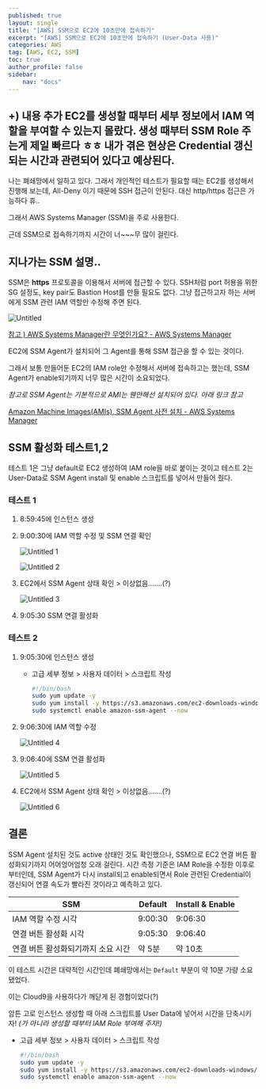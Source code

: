 ```yaml
---
published: true
layout: single
title: "[AWS] SSM으로 EC2에 10초만에 접속하기"
excerpt: "[AWS] SSM으로 EC2에 10초만에 접속하기 (User-Data 사용)"
categories: AWS
tag: [AWS, EC2, SSM]
toc: true
author_profile: false
sidebar:
    nav: "docs"
---
```


+) 내용 추가
EC2를 생성할 때부터 세부 정보에서 IAM 역할을 부여할 수 있는지 몰랐다. 생성 때부터 SSM Role 주는게 제일 빠르다 ㅎㅎ
내가 겪은 현상은 Credential 갱신되는 시간과 관련되어 있다고 예상된다.
-----------------
나는 폐쇄망에서 일하고 있다. 그래서 개인적인 테스트가 필요할 때는 EC2를 생성해서 진행해 보는데, All-Deny 이기 때문에 SSH 접근이 안된다. 대신 http/https 접근은 가능하다 휴..

그래서 AWS Systems Manager (SSM)을 주로 사용한다.

근데 SSM으로 접속하기까지 시간이 너~~~무 많이 걸린다.

## 지나가는 SSM 설명..

SSM은 **https** 프로토콜을 이용해서 서버에 접근할 수 있다. SSH처럼 port 허용을 위한 SG 설정도, key pair도 Bastion Host를 만들 필요도 없다. 그냥 접근하고자 하는 서버에게 SSM 관련 IAM 역할만 수정해 주면 된다.

![Untitled](https://github.com/gain-yoo/gain-yoo.github.io/assets/100563973/ae32858d-d633-41c6-a8dd-288e652f30f3)

[참고 ) AWS Systems Manager란 무엇인가요? - AWS Systems Manager](https://docs.aws.amazon.com/ko_kr/systems-manager/latest/userguide/what-is-systems-manager.html)

EC2에 SSM Agent가 설치되어 그 Agent를 통해 SSM 접근을 할 수 있는 것이다.

그래서 보통 만들어둔 EC2의 IAM role만 수정해서 서버에 접속하고는 했는데, SSM Agent가 enable되기까지 너무 많은 시간이 소요되었다.

*참고로 SSM Agent는 기본적으로 AMI는 웬만해선 설치되어 있다. 아래 링크 참고*

[Amazon Machine Images(AMIs), SSM Agent 사전 설치 - AWS Systems Manager](https://docs.aws.amazon.com/ko_kr/systems-manager/latest/userguide/ami-preinstalled-agent.html)

## SSM 활성화 테스트1,2

테스트 1은 그냥 default로 EC2 생성하여 IAM role을 바로 붙이는 것이고 테스트 2는 User-Data로 SSM Agent install 및 enable 스크립트를 넣어서 만들어 줬다.

### 테스트 1

1. 8:59:45에 인스턴스 생성
2. 9:00:30에 IAM 역할 수정 및 SSM 연결 확인
    
    ![Untitled 1](https://github.com/gain-yoo/gain-yoo.github.io/assets/100563973/fb71789e-b02e-454f-ba40-e729e60da36a)
    
    ![Untitled 2](https://github.com/gain-yoo/gain-yoo.github.io/assets/100563973/a7e89a97-54da-4ca6-9d8c-ce454ff6817f)
    
3. EC2에서 SSM Agent 상태 확인 > 이상없음…….(?)
    
   ![Untitled 3](https://github.com/gain-yoo/gain-yoo.github.io/assets/100563973/921d5dde-21e7-4d6f-9505-369d294e50fc)
    
4. 9:05:30 SSM 연결 활성화

### 테스트 2

1. 9:05:30에 인스턴스 생성
    - 고급 세부 정보 > 사용자 데이터 > 스크립트 작성
        
        ```bash
        #!/bin/bash
        sudo yum update -y
        sudo yum install -y https://s3.amazonaws.com/ec2-downloads-windows/SSMAgent/latest/linux_amd64/amazon-ssm-agent.rpm
        sudo systemctl enable amazon-ssm-agent --now
        ```
        
2. 9:06:30에 IAM 역할 수정
    
    ![Untitled 4](https://github.com/gain-yoo/gain-yoo.github.io/assets/100563973/6d3b8f57-3333-47c8-b688-b76977f3180f)
    
3. 9:06:40에 SSM 연결 활성화
    
    ![Untitled 5](https://github.com/gain-yoo/gain-yoo.github.io/assets/100563973/5e5e23bd-9b1a-45cb-b9b2-9cb0f3cff8da)
    
4. EC2에서 SSM Agent 상태 확인 > 이상없음…….(?)
    
    ![Untitled 6](https://github.com/gain-yoo/gain-yoo.github.io/assets/100563973/04fd3f3d-cd44-49a1-b1c5-02ac9562054f)
    

## 결론

SSM Agent 설치된 것도 active 상태인 것도 확인했으나, SSM으로 EC2 연결 버튼 활성화되기까지 어어엉어엄청 오래 걸린다.
시간 측정 기준은 IAM Role을 수정한 이후로부터인데, SSM Agent가 다시 install되고 enable되면서 Role 관련된 Credential이 갱신되어 연결 속도가 빨라진 것이라고 예측하고 있다.

| SSM | Default | Install & Enable |
| --- | --- | --- |
| IAM 역할 수정 시각 | 9:00:30 | 9:06:30 |
| 연결 버튼 활성화 시각 | 9:05:30 | 9:06:40 |
| 연결 버튼 활성화되기까지 소요 시간 | 약 5분 | 약 10초 |

이 테스트 시간은 대략적인 시간인데 폐쇄망에서는 `Default` 부분이 약 10분 가량 소요됐었다.

이는 Cloud9을 사용하다가 깨닫게 된 경험이었다(?)

암튼 고로 인스턴스 생성할 때 아래 스크립트를 User Data에 넣어서 시간을 단축시키자!
*(가 아니라 생성할 때부터 IAM Role 부여해 주자!)*

- 고급 세부 정보 > 사용자 데이터 > 스크립트 작성
    
    ```bash
    #!/bin/bash
    sudo yum update -y
    sudo yum install -y https://s3.amazonaws.com/ec2-downloads-windows/SSMAgent/latest/linux_amd64/amazon-ssm-agent.rpm
    sudo systemctl enable amazon-ssm-agent --now
    ```
